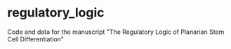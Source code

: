# regulatory_logic
Code and data for the manuscript "The Regulatory Logic of Planarian Stem Cell Differentiation"
